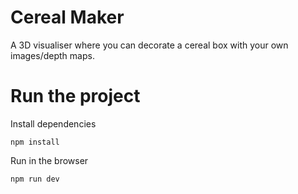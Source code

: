 # Cereal Maker

A 3D visualiser where you can decorate a cereal box with your own images/depth maps. 

# Run the project

Install dependencies 

```
npm install
```

Run in the browser

```
npm run dev
```